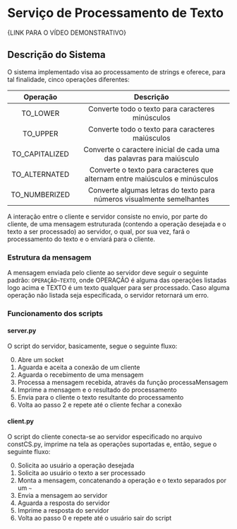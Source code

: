 # Serviço de Processamento de Texto

{LINK PARA O VÍDEO DEMONSTRATIVO}

## Descrição do Sistema

O sistema implementado visa ao processamento de strings e oferece, para tal finalidade, cinco operações diferentes:

|    Operação    |                                  Descrição                                  |
|:--------------:|:---------------------------------------------------------------------------:|
|    TO_LOWER    |               Converte todo o texto para caracteres minúsculos              |
|    TO_UPPER    |               Converte todo o texto para caracteres maiúsculos              |
| TO_CAPITALIZED |     Converte o caractere inicial de cada uma das palavras para maiúsculo    |
|  TO_ALTERNATED | Converte o texto para caracteres que alternam entre maiúsculos e minúsculos |
|  TO_NUMBERIZED |    Converte algumas letras do texto para números visualmente semelhantes    |

A interação entre o cliente e servidor consiste no envio, por parte do cliente, de uma mensagem estruturada (contendo a operação desejada e o texto a ser processado) ao servidor, o qual, por sua vez, fará o processamento do texto e o enviará para o cliente.

### Estrutura da mensagem
A mensagem enviada pelo cliente ao servidor deve seguir o seguinte padrão: ```OPERAÇÃO~TEXTO```, onde OPERAÇÃO é alguma das operações listadas logo acima e TEXTO é um texto qualquer para ser processado. Caso alguma operação não listada seja especificada, o servidor retornará um erro.

### Funcionamento dos scripts

#### server.py

O script do servidor, basicamente, segue o seguinte fluxo:

0. Abre um socket
1. Aguarda e aceita a conexão de um cliente
2. Aguarda o recebimento de uma mensagem
3. Processa a mensagem recebida, através da função processaMensagem
4. Imprime a mensagem e o resultado do processamento 
5. Envia para o cliente o texto resultante do processamento
6. Volta ao passo 2 e repete até o cliente fechar a conexão

#### client.py

O script do cliente conecta-se ao servidor especificado no arquivo constCS.py, imprime na tela as operações suportadas e, então, segue o seguinte fluxo:

0. Solicita ao usuário a operação desejada
1. Solicita ao usuário o texto a ser processado
2. Monta a mensagem, concatenando a operação e o texto separados por um ```~```
3. Envia a mensagem ao servidor
4. Aguarda a resposta do servidor
5. Imprime a resposta do servidor
6. Volta ao passo 0 e repete até o usuário sair do script
